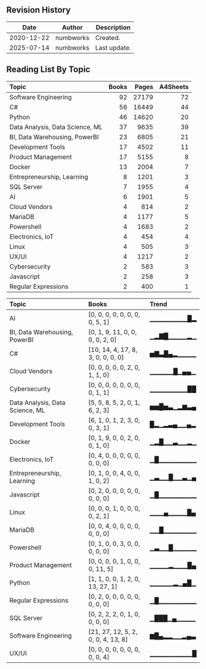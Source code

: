 ## Revision History

|Date|Author|Description|
|---|---|---|
|2020-12-22|numbworks|Created.|
|2025-07-14|numbworks|Last update.|

## Reading List By Topic

| Topic                           |   Books |   Pages |   A4Sheets |
|:--------------------------------|--------:|--------:|-----------:|
| Software Engineering            |      92 |   27179 |         72 |
| C#                              |      56 |   16449 |         44 |
| Python                          |      46 |   14620 |         20 |
| Data Analysis, Data Science, ML |      37 |    9635 |         39 |
| BI, Data Warehousing, PowerBI   |      23 |    6805 |         21 |
| Development Tools               |      17 |    4502 |         11 |
| Product Management              |      17 |    5155 |          8 |
| Docker                          |      13 |    2004 |          7 |
| Entrepreneurship, Learning      |       8 |    1201 |          3 |
| SQL Server                      |       7 |    1955 |          4 |
| AI                              |       6 |    1901 |          5 |
| Cloud Vendors                   |       4 |     814 |          2 |
| MariaDB                         |       4 |    1177 |          5 |
| Powershell                      |       4 |    1683 |          2 |
| Electronics, IoT                |       4 |     454 |          4 |
| Linux                           |       4 |     505 |          3 |
| UX/UI                           |       4 |    1217 |          2 |
| Cybersecurity                   |       2 |     583 |          3 |
| Javascript                      |       2 |     258 |          3 |
| Regular Expressions             |       2 |     400 |          1 |

| Topic                           | Books                              | Trend      |
|:--------------------------------|:-----------------------------------|:-----------|
| AI                              | [0, 0, 0, 0, 0, 0, 0, 0, 5, 1]     | ▁▁▁▁▁▁▁▁█▂ |
| BI, Data Warehousing, PowerBI   | [0, 1, 9, 11, 0, 0, 0, 0, 2, 0]    | ▁▂▇█▁▁▁▁▂▁ |
| C#                              | [10, 14, 4, 17, 8, 3, 0, 0, 0, 0]  | ▅▇▃█▄▂▁▁▁▁ |
| Cloud Vendors                   | [0, 0, 0, 0, 0, 2, 0, 1, 1, 0]     | ▁▁▁▁▁█▁▄▄▁ |
| Cybersecurity                   | [0, 0, 0, 0, 0, 0, 0, 0, 1, 1]     | ▁▁▁▁▁▁▁▁██ |
| Data Analysis, Data Science, ML | [5, 5, 8, 5, 2, 0, 1, 6, 2, 3]     | ▅▅█▅▃▁▂▆▃▄ |
| Development Tools               | [6, 1, 0, 1, 2, 3, 0, 0, 3, 1]     | █▂▁▂▃▄▁▁▄▂ |
| Docker                          | [0, 1, 9, 0, 0, 2, 0, 0, 1, 0]     | ▁▂█▁▁▃▁▁▂▁ |
| Electronics, IoT                | [0, 4, 0, 0, 0, 0, 0, 0, 0, 0]     | ▁█▁▁▁▁▁▁▁▁ |
| Entrepreneurship, Learning      | [0, 1, 0, 0, 4, 0, 0, 1, 0, 2]     | ▁▃▁▁█▁▁▃▁▄ |
| Javascript                      | [0, 2, 0, 0, 0, 0, 0, 0, 0, 0]     | ▁█▁▁▁▁▁▁▁▁ |
| Linux                           | [0, 0, 0, 1, 0, 0, 0, 0, 2, 1]     | ▁▁▁▄▁▁▁▁█▄ |
| MariaDB                         | [0, 0, 4, 0, 0, 0, 0, 0, 0, 0]     | ▁▁█▁▁▁▁▁▁▁ |
| Powershell                      | [0, 1, 0, 0, 3, 0, 0, 0, 0, 0]     | ▁▃▁▁█▁▁▁▁▁ |
| Product Management              | [0, 0, 0, 0, 1, 0, 0, 0, 11, 5]    | ▁▁▁▁▂▁▁▁█▄ |
| Python                          | [1, 1, 0, 0, 1, 2, 0, 13, 27, 1]   | ▁▁▁▁▁▂▁▄█▁ |
| Regular Expressions             | [0, 2, 0, 0, 0, 0, 0, 0, 0, 0]     | ▁█▁▁▁▁▁▁▁▁ |
| SQL Server                      | [0, 2, 2, 2, 0, 1, 0, 0, 0, 0]     | ▁███▁▄▁▁▁▁ |
| Software Engineering            | [21, 27, 12, 5, 2, 0, 0, 4, 13, 8] | ▆█▄▂▂▁▁▂▄▃ |
| UX/UI                           | [0, 0, 0, 0, 0, 0, 0, 0, 0, 4]     | ▁▁▁▁▁▁▁▁▁█ |
